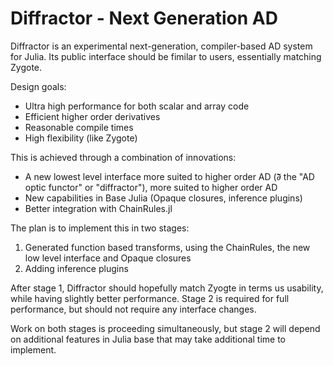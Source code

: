 # Diffractor - Next Generation AD

Diffractor is an experimental next-generation, compiler-based AD system for Julia.
Its public interface should be fimilar to users, essentially matching Zygote.

Design goals:
- Ultra high performance for both scalar and array code
- Efficient higher order derivatives
- Reasonable compile times
- High flexibility (like Zygote)

This is achieved through a combination of innovations:
- A new lowest level interface more suited to higher order AD (∂⃖ the "AD optic functor" or "diffractor"),
more suited to higher order AD
- New capabilities in Base Julia (Opaque closures, inference plugins)
- Better integration with ChainRules.jl

The plan is to implement this in two stages:
1. Generated function based transforms, using the ChainRules, the new low level interface and Opaque closures
2. Adding inference plugins

After stage 1, Diffractor should hopefully match Zyogte in terms us usability,
while having slightly better performance. Stage 2 is required for full performance,
but should not require any interface changes.

Work on both stages is proceeding simultaneously, but stage 2 will depend on
additional features in Julia base that may take additional time to implement.
